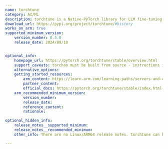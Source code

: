 ```yaml
---
name: torchtune
category: AI/ML 
description: torchtune is a Native-PyTorch library for LLM fine-tuning.
download_url: https://pypi.org/project/torchtune/#history
works_on_arm: true
supported_minimum_version: 
    version_number: 0.3.0
    release_date: 2024/09/18


optional_info:
    homepage_url: https://pytorch.org/torchtune/stable/overview.html
    support_caveats: torchao must be built from source - instructions in the referenced Arm content below.
    alternative_options: 
    getting_started_resources:
        arm_content: https://learn.arm.com/learning-paths/servers-and-cloud-computing/pytorch-llama/pytorch-llama#install-pytorch-and-optimized-libraries
        partner_content: 
        official_docs: https://pytorch.org/torchtune/stable/index.html
    arm_recommended_minimum_version:
        version_number:
        release_date:
        reference_content:
        rationale:

optional_hidden_info:
    release_notes__supported_minimum: 
    release_notes__recommended_minimum: 
    other_info: There are no Linux/ARM64 release notes. torchtune can be installed via pip. All pypi releases have none-any wheels for torchtune.

---
```

